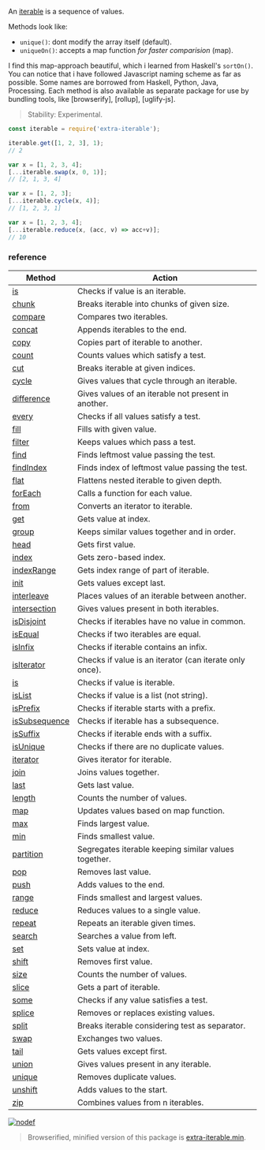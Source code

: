 An [iterable] is a sequence of values.

Methods look like:
- `unique()`: dont modify the array itself (default).
- `uniqueOn()`: accepts a map function *for faster comparision* (map).

I find this map-approach beautiful, which i learned from Haskell's `sortOn()`.
You can notice that i have followed Javascript naming scheme as far as possible.
Some names are borrowed from Haskell, Python, Java, Processing. Each method is
also available as separate package for use by bundling tools, like [browserify],
[rollup], [uglify-js].

> Stability: Experimental.

```javascript
const iterable = require('extra-iterable');

iterable.get([1, 2, 3], 1);
// 2

var x = [1, 2, 3, 4];
[...iterable.swap(x, 0, 1)];
// [2, 1, 3, 4]

var x = [1, 2, 3];
[...iterable.cycle(x, 4)];
// [1, 2, 3, 1]

var x = [1, 2, 3, 4];
[...iterable.reduce(x, (acc, v) => acc+v)];
// 10
```

### reference

| Method                | Action
|-----------------------|-------
| [is]                  | Checks if value is an iterable.
| [chunk]               | Breaks iterable into chunks of given size.
| [compare]             | Compares two iterables.
| [concat]              | Appends iterables to the end.
| [copy]                | Copies part of iterable to another.
| [count]               | Counts values which satisfy a test.
| [cut]                 | Breaks iterable at given indices.
| [cycle]               | Gives values that cycle through an iterable.
| [difference]          | Gives values of an iterable not present in another.
| [every]               | Checks if all values satisfy a test.
| [fill]                | Fills with given value.
| [filter]              | Keeps values which pass a test.
| [find]                | Finds leftmost value passing the test.
| [findIndex]           | Finds index of leftmost value passing the test.
| [flat]                | Flattens nested iterable to given depth.
| [forEach]             | Calls a function for each value.
| [from]                | Converts an iterator to iterable.
| [get]                 | Gets value at index.
| [group]               | Keeps similar values together and in order.
| [head]                | Gets first value.
| [index]               | Gets zero-based index.
| [indexRange]          | Gets index range of part of iterable.
| [init]                | Gets values except last.
| [interleave]          | Places values of an iterable between another.
| [intersection]        | Gives values present in both iterables.
| [isDisjoint]          | Checks if iterables have no value in common.
| [isEqual]             | Checks if two iterables are equal.
| [isInfix]             | Checks if iterable contains an infix.
| [isIterator]          | Checks if value is an iterator (can iterate only once).
| [is]                  | Checks if value is iterable.
| [isList]              | Checks if value is a list (not string).
| [isPrefix]            | Checks if iterable starts with a prefix.
| [isSubsequence]       | Checks if iterable has a subsequence.
| [isSuffix]            | Checks if iterable ends with a suffix.
| [isUnique]            | Checks if there are no duplicate values.
| [iterator]            | Gives iterator for iterable.
| [join]                | Joins values together.
| [last]                | Gets last value.
| [length]              | Counts the number of values.
| [map]                 | Updates values based on map function.
| [max]                 | Finds largest value.
| [min]                 | Finds smallest value.
| [partition]           | Segregates iterable keeping similar values together.
| [pop]                 | Removes last value.
| [push]                | Adds values to the end. 
| [range]               | Finds smallest and largest values.
| [reduce]              | Reduces values to a single value.
| [repeat]              | Repeats an iterable given times.
| [search]              | Searches a value from left.
| [set]                 | Sets value at index.
| [shift]               | Removes first value.
| [size]                | Counts the number of values.
| [slice]               | Gets a part of iterable.
| [some]                | Checks if any value satisfies a test.
| [splice]              | Removes or replaces existing values.
| [split]               | Breaks iterable considering test as separator.
| [swap]                | Exchanges two values.
| [tail]                | Gets values except first.
| [union]               | Gives values present in any iterable.
| [unique]              | Removes duplicate values.
| [unshift]             | Adds values to the start.
| [zip]                 | Combines values from n iterables.


[![nodef](https://merferry.glitch.me/card/extra-iterable.svg)](https://nodef.github.io)

> Browserified, minified version of this package is [extra-iterable.min].

[is]: https://github.com/nodef/extra-array/wiki/is
[chunk]: https://github.com/nodef/extra-array/wiki/chunk
[compare]: https://github.com/nodef/extra-array/wiki/compare
[concat]: https://github.com/nodef/extra-array/wiki/concat
[copy]: https://github.com/nodef/extra-array/wiki/copy
[count]: https://github.com/nodef/extra-array/wiki/count
[cut]: https://github.com/nodef/extra-array/wiki/cut
[cycle]: https://github.com/nodef/extra-array/wiki/cycle
[difference]: https://github.com/nodef/extra-array/wiki/difference
[every]: https://github.com/nodef/extra-array/wiki/every
[fill]: https://github.com/nodef/extra-array/wiki/fill
[filter]: https://github.com/nodef/extra-array/wiki/filter
[find]: https://github.com/nodef/extra-array/wiki/find
[findIndex]: https://github.com/nodef/extra-array/wiki/findIndex
[flat]: https://github.com/nodef/extra-array/wiki/flat
[forEach]: https://github.com/nodef/extra-array/wiki/forEach
[from]: https://github.com/nodef/extra-array/wiki/from
[get]: https://github.com/nodef/extra-array/wiki/get
[group]: https://github.com/nodef/extra-array/wiki/group
[head]: https://github.com/nodef/extra-array/wiki/head
[index]: https://github.com/nodef/extra-array/wiki/index
[indexRange]: https://github.com/nodef/extra-array/wiki/indexRange
[init]: https://github.com/nodef/extra-array/wiki/init
[interleave]: https://github.com/nodef/extra-array/wiki/interleave
[intersection]: https://github.com/nodef/extra-array/wiki/intersection
[isDisjoint]: https://github.com/nodef/extra-array/wiki/isDisjoint
[isEqual]: https://github.com/nodef/extra-array/wiki/isEqual
[isInfix]: https://github.com/nodef/extra-array/wiki/isInfix
[isIterator]: https://github.com/nodef/extra-array/wiki/isIterator
[is]: https://github.com/nodef/extra-array/wiki/is
[isList]: https://github.com/nodef/extra-array/wiki/isList
[isPrefix]: https://github.com/nodef/extra-array/wiki/isPrefix
[isSubsequence]: https://github.com/nodef/extra-array/wiki/isSubsequence
[isSuffix]: https://github.com/nodef/extra-array/wiki/isSuffix
[isUnique]: https://github.com/nodef/extra-array/wiki/isUnique
[iterator]: https://github.com/nodef/extra-array/wiki/iterator
[join]: https://github.com/nodef/extra-array/wiki/join
[last]: https://github.com/nodef/extra-array/wiki/last
[length]: https://github.com/nodef/extra-array/wiki/length
[map]: https://github.com/nodef/extra-array/wiki/map
[max]: https://github.com/nodef/extra-array/wiki/max
[min]: https://github.com/nodef/extra-array/wiki/min
[partition]: https://github.com/nodef/extra-array/wiki/partition
[pop]: https://github.com/nodef/extra-array/wiki/pop
[push]: https://github.com/nodef/extra-array/wiki/push
[range]: https://github.com/nodef/extra-array/wiki/range
[reduce]: https://github.com/nodef/extra-array/wiki/reduce
[repeat]: https://github.com/nodef/extra-array/wiki/repeat
[search]: https://github.com/nodef/extra-array/wiki/search
[set]: https://github.com/nodef/extra-array/wiki/set
[shift]: https://github.com/nodef/extra-array/wiki/shift
[size]: https://github.com/nodef/extra-array/wiki/size
[slice]: https://github.com/nodef/extra-array/wiki/slice
[some]: https://github.com/nodef/extra-array/wiki/some
[splice]: https://github.com/nodef/extra-array/wiki/splice
[split]: https://github.com/nodef/extra-array/wiki/split
[swap]: https://github.com/nodef/extra-array/wiki/swap
[tail]: https://github.com/nodef/extra-array/wiki/tail
[union]: https://github.com/nodef/extra-array/wiki/union
[unique]: https://github.com/nodef/extra-array/wiki/unique
[unshift]: https://github.com/nodef/extra-array/wiki/unshift
[zip]: https://github.com/nodef/extra-array/wiki/zip
[iterable]: https://developer.mozilla.org/en-US/docs/Web/JavaScript/Reference/Iteration_protocols
[extra-iterable.min]: https://www.npmjs.com/package/extra-iterable.min
